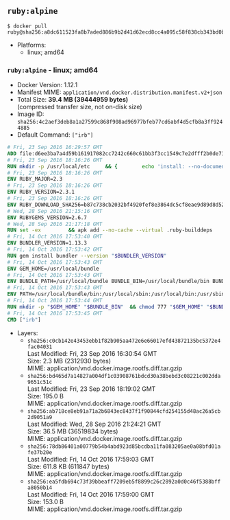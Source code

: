 ## `ruby:alpine`

```console
$ docker pull ruby@sha256:a8dc611523fa8b7aded886b9b2d41d62ecd8cc4a095c58f838cb343bd0b82657
```

-	Platforms:
	-	linux; amd64

### `ruby:alpine` - linux; amd64

-	Docker Version: 1.12.1
-	Manifest MIME: `application/vnd.docker.distribution.manifest.v2+json`
-	Total Size: **39.4 MB (39444959 bytes)**  
	(compressed transfer size, not on-disk size)
-	Image ID: `sha256:4c2aef3deb8a1a27599c868f908ad96977bfeb77cd6abf4d5cfb8a3ff9244885`
-	Default Command: `["irb"]`

```dockerfile
# Fri, 23 Sep 2016 16:29:57 GMT
ADD file:d6ee3ba7a4d59b161917082cc7242c660c61bb3f3cc1549c7e2dfff2b0de7104 in / 
# Fri, 23 Sep 2016 18:16:26 GMT
RUN mkdir -p /usr/local/etc 	&& { 		echo 'install: --no-document'; 		echo 'update: --no-document'; 	} >> /usr/local/etc/gemrc
# Fri, 23 Sep 2016 18:16:26 GMT
ENV RUBY_MAJOR=2.3
# Fri, 23 Sep 2016 18:16:26 GMT
ENV RUBY_VERSION=2.3.1
# Fri, 23 Sep 2016 18:16:26 GMT
ENV RUBY_DOWNLOAD_SHA256=b87c738cb2032bf4920fef8e3864dc5cf8eae9d89d8d523ce0236945c5797dcd
# Wed, 28 Sep 2016 21:15:16 GMT
ENV RUBYGEMS_VERSION=2.6.7
# Wed, 28 Sep 2016 21:17:18 GMT
RUN set -ex 		&& apk add --no-cache --virtual .ruby-builddeps 		autoconf 		bison 		bzip2 		bzip2-dev 		ca-certificates 		coreutils 		gcc 		gdbm-dev 		glib-dev 		libc-dev 		libffi-dev 		libxml2-dev 		libxslt-dev 		linux-headers 		make 		ncurses-dev 		openssl 		openssl-dev 		procps 		readline-dev 		ruby 		tar 		yaml-dev 		zlib-dev 		&& wget -O ruby.tar.gz "https://cache.ruby-lang.org/pub/ruby/$RUBY_MAJOR/ruby-$RUBY_VERSION.tar.gz" 	&& echo "$RUBY_DOWNLOAD_SHA256 *ruby.tar.gz" | sha256sum -c - 		&& mkdir -p /usr/src/ruby 	&& tar -xzf ruby.tar.gz -C /usr/src/ruby --strip-components=1 	&& rm ruby.tar.gz 		&& cd /usr/src/ruby 		&& { 		echo '#define ENABLE_PATH_CHECK 0'; 		echo; 		cat file.c; 	} > file.c.new 	&& mv file.c.new file.c 		&& autoconf 	&& ac_cv_func_isnan=yes ac_cv_func_isinf=yes 		./configure --disable-install-doc 	&& make -j"$(getconf _NPROCESSORS_ONLN)" 	&& make install 		&& runDeps="$( 		scanelf --needed --nobanner --recursive /usr/local 			| awk '{ gsub(/,/, "\nso:", $2); print "so:" $2 }' 			| sort -u 			| xargs -r apk info --installed 			| sort -u 	)" 	&& apk add --virtual .ruby-rundeps $runDeps 		bzip2 		ca-certificates 		libffi-dev 		openssl-dev 		yaml-dev 		procps 		zlib-dev 	&& apk del .ruby-builddeps 	&& cd / 	&& rm -r /usr/src/ruby 		&& gem update --system "$RUBYGEMS_VERSION"
# Fri, 14 Oct 2016 17:53:40 GMT
ENV BUNDLER_VERSION=1.13.3
# Fri, 14 Oct 2016 17:53:42 GMT
RUN gem install bundler --version "$BUNDLER_VERSION"
# Fri, 14 Oct 2016 17:53:43 GMT
ENV GEM_HOME=/usr/local/bundle
# Fri, 14 Oct 2016 17:53:43 GMT
ENV BUNDLE_PATH=/usr/local/bundle BUNDLE_BIN=/usr/local/bundle/bin BUNDLE_SILENCE_ROOT_WARNING=1 BUNDLE_APP_CONFIG=/usr/local/bundle
# Fri, 14 Oct 2016 17:53:43 GMT
ENV PATH=/usr/local/bundle/bin:/usr/local/sbin:/usr/local/bin:/usr/sbin:/usr/bin:/sbin:/bin
# Fri, 14 Oct 2016 17:53:44 GMT
RUN mkdir -p "$GEM_HOME" "$BUNDLE_BIN" 	&& chmod 777 "$GEM_HOME" "$BUNDLE_BIN"
# Fri, 14 Oct 2016 17:53:45 GMT
CMD ["irb"]
```

-	Layers:
	-	`sha256:c0cb142e43453ebb1f82b905aa472e6e66017efd43872135bc5372e4fac04031`  
		Last Modified: Fri, 23 Sep 2016 16:30:54 GMT  
		Size: 2.3 MB (2312930 bytes)  
		MIME: application/vnd.docker.image.rootfs.diff.tar.gzip
	-	`sha256:bd465d7a14827a004df1c03908761bdcd30a38bebd3c08221c002dda9651c51c`  
		Last Modified: Fri, 23 Sep 2016 18:19:02 GMT  
		Size: 195.0 B  
		MIME: application/vnd.docker.image.rootfs.diff.tar.gzip
	-	`sha256:ab718ce8eb91a71a2b6843ec8437f1f90844cfd254155d48ac26a5cb2d9051a9`  
		Last Modified: Wed, 28 Sep 2016 21:24:21 GMT  
		Size: 36.5 MB (36519834 bytes)  
		MIME: application/vnd.docker.image.rootfs.diff.tar.gzip
	-	`sha256:78db86401a00779b54b4abd923d85bcdba11fa083205ae0a08bfd01afe37b20e`  
		Last Modified: Fri, 14 Oct 2016 17:59:03 GMT  
		Size: 611.8 KB (611847 bytes)  
		MIME: application/vnd.docker.image.rootfs.diff.tar.gzip
	-	`sha256:ea5fdb694c73f39bbeaff7209eb5f8899c26c2892a0d0c46f5388bffa8050b14`  
		Last Modified: Fri, 14 Oct 2016 17:59:00 GMT  
		Size: 153.0 B  
		MIME: application/vnd.docker.image.rootfs.diff.tar.gzip
